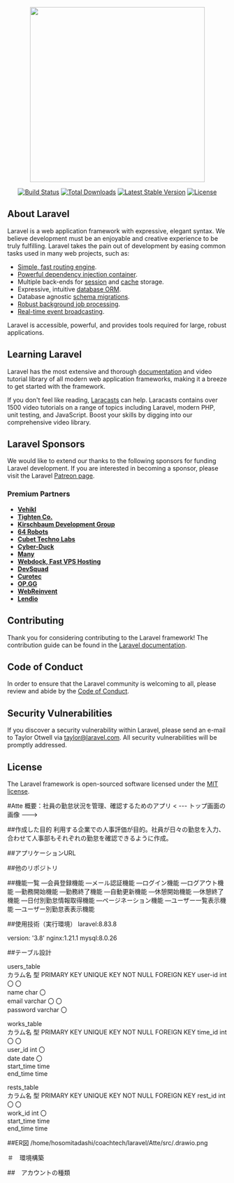 <p align="center"><a href="https://laravel.com" target="_blank"><img src="https://raw.githubusercontent.com/laravel/art/master/logo-lockup/5%20SVG/2%20CMYK/1%20Full%20Color/laravel-logolockup-cmyk-red.svg" width="400"></a></p>

<p align="center">
<a href="https://travis-ci.org/laravel/framework"><img src="https://travis-ci.org/laravel/framework.svg" alt="Build Status"></a>
<a href="https://packagist.org/packages/laravel/framework"><img src="https://img.shields.io/packagist/dt/laravel/framework" alt="Total Downloads"></a>
<a href="https://packagist.org/packages/laravel/framework"><img src="https://img.shields.io/packagist/v/laravel/framework" alt="Latest Stable Version"></a>
<a href="https://packagist.org/packages/laravel/framework"><img src="https://img.shields.io/packagist/l/laravel/framework" alt="License"></a>
</p>

## About Laravel

Laravel is a web application framework with expressive, elegant syntax. We believe development must be an enjoyable and creative experience to be truly fulfilling. Laravel takes the pain out of development by easing common tasks used in many web projects, such as:

- [Simple, fast routing engine](https://laravel.com/docs/routing).
- [Powerful dependency injection container](https://laravel.com/docs/container).
- Multiple back-ends for [session](https://laravel.com/docs/session) and [cache](https://laravel.com/docs/cache) storage.
- Expressive, intuitive [database ORM](https://laravel.com/docs/eloquent).
- Database agnostic [schema migrations](https://laravel.com/docs/migrations).
- [Robust background job processing](https://laravel.com/docs/queues).
- [Real-time event broadcasting](https://laravel.com/docs/broadcasting).

Laravel is accessible, powerful, and provides tools required for large, robust applications.

## Learning Laravel

Laravel has the most extensive and thorough [documentation](https://laravel.com/docs) and video tutorial library of all modern web application frameworks, making it a breeze to get started with the framework.

If you don't feel like reading, [Laracasts](https://laracasts.com) can help. Laracasts contains over 1500 video tutorials on a range of topics including Laravel, modern PHP, unit testing, and JavaScript. Boost your skills by digging into our comprehensive video library.

## Laravel Sponsors

We would like to extend our thanks to the following sponsors for funding Laravel development. If you are interested in becoming a sponsor, please visit the Laravel [Patreon page](https://patreon.com/taylorotwell).

### Premium Partners

- **[Vehikl](https://vehikl.com/)**
- **[Tighten Co.](https://tighten.co)**
- **[Kirschbaum Development Group](https://kirschbaumdevelopment.com)**
- **[64 Robots](https://64robots.com)**
- **[Cubet Techno Labs](https://cubettech.com)**
- **[Cyber-Duck](https://cyber-duck.co.uk)**
- **[Many](https://www.many.co.uk)**
- **[Webdock, Fast VPS Hosting](https://www.webdock.io/en)**
- **[DevSquad](https://devsquad.com)**
- **[Curotec](https://www.curotec.com/services/technologies/laravel/)**
- **[OP.GG](https://op.gg)**
- **[WebReinvent](https://webreinvent.com/?utm_source=laravel&utm_medium=github&utm_campaign=patreon-sponsors)**
- **[Lendio](https://lendio.com)**

## Contributing

Thank you for considering contributing to the Laravel framework! The contribution guide can be found in the [Laravel documentation](https://laravel.com/docs/contributions).

## Code of Conduct

In order to ensure that the Laravel community is welcoming to all, please review and abide by the [Code of Conduct](https://laravel.com/docs/contributions#code-of-conduct).

## Security Vulnerabilities

If you discover a security vulnerability within Laravel, please send an e-mail to Taylor Otwell via [taylor@laravel.com](mailto:taylor@laravel.com). All security vulnerabilities will be promptly addressed.

## License

The Laravel framework is open-sourced software licensed under the [MIT license](https://opensource.org/licenses/MIT).

#Atte
概要：社員の勤怠状況を管理、確認するためのアプリ
< --- トップ画面の画像 --->

##作成した目的
利用する企業での人事評価が目的。社員が日々の勤怠を入力、合わせて人事部もそれぞれの勤怠を確認できるように作成。

##アプリケーションURL

##他のリポジトリ

##機能一覧
―会員登録機能
―メール認証機能
―ログイン機能
―ログアウト機能
―勤務開始機能
―勤務終了機能
―自動更新機能
―休憩開始機能
―休憩終了機能
―日付別勤怠情報取得機能
―ページネーション機能
―ユーザー一覧表示機能
―ユーザー別勤怠表表示機能

##使用技術（実行環境）
laravel:8.83.8

version: '3.8'
nginx:1.21.1
mysql:8.0.26


##テーブル設計

users_table					
カラム名 型	     PRIMARY KEY	UNIQUE KEY	NOT NULL	FOREIGN KEY
user-id	 int	 〇		                    〇	
name	 char	 		                    〇	
email	 varchar		        〇          〇	
password varchar			                〇	
					
works_table					
カラム名	型	  PRIMARY KEY	UNIQUE KEY	NOT NULL	FOREIGN KEY
time_id	    int	  〇		                〇	
user_id	    int			                    〇	
date	    date			                〇	
start_time	time				
end_time	time				

rests_table					
カラム名	型	  PRIMARY KEY	UNIQUE KEY	NOT NULL	FOREIGN KEY
rest_id	    int	  〇		                〇	
work_id	    int			                    〇	
start_time	time				
end_time	time

##ER図
/home/hosomitadashi/coachtech/laravel/Atte/src/.drawio.png

＃　環境構築

##　アカウントの種類

